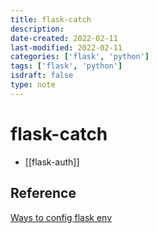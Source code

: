 ```yaml
---
title: flask-catch
description:
date-created: 2022-02-11
last-modified: 2022-02-11
categories: ['flask', 'python']
tags: ['flask', 'python']
isdraft: false
type: note
---
```


# flask-catch

- [[flask-auth]]

## Reference

[Ways to config flask env](https://hackersandslackers.com/configure-flask-applications/)
